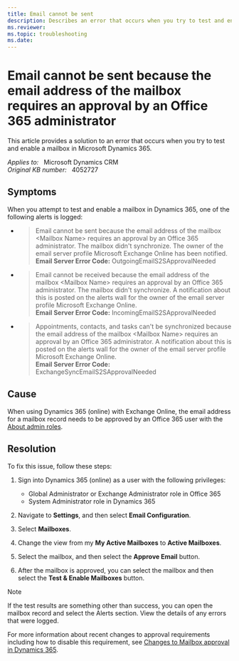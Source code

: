 ```yaml
---
title: Email cannot be sent
description: Describes an error that occurs when you try to test and enable a mailbox in Microsoft Dynamics 365.
ms.reviewer: 
ms.topic: troubleshooting
ms.date: 
---
```

# Email cannot be sent because the email address of the mailbox requires an approval by an Office 365 administrator

This article provides a solution to an error that occurs when you try to test and enable a mailbox in Microsoft Dynamics 365.

_Applies to:_ &nbsp; Microsoft Dynamics CRM  
_Original KB number:_ &nbsp; 4052727

## Symptoms

When you attempt to test and enable a mailbox in Dynamics 365, one of the following alerts is logged:

- > Email cannot be sent because the email address of the mailbox \<Mailbox Name> requires an approval by an Office 365 administrator. The mailbox didn't synchronize. The owner of the email server profile Microsoft Exchange Online  has been notified.  
**Email Server Error Code:**  OutgoingEmailS2SApprovalNeeded

- > Email cannot be received because the email address of the mailbox \<Mailbox Name> requires an approval by an Office 365 administrator. The mailbox didn't synchronize. A notification about this is posted on the alerts wall for the owner of the email server profile Microsoft Exchange Online.  
**Email Server Error Code:**  IncomingEmailS2SApprovalNeeded

- > Appointments, contacts, and tasks can't be synchronized because the email address of the mailbox \<Mailbox Name> requires an approval by an Office 365 administrator. A notification about this is posted on the alerts wall for the owner of the email server profile Microsoft Exchange Online.  
**Email Server Error Code:**  ExchangeSyncEmailS2SApprovalNeeded

## Cause

When using Dynamics 365 (online) with Exchange Online, the email address for a mailbox record needs to be approved by an Office 365 user with the [About admin roles](/microsoft-365/admin/add-users/about-admin-roles).

## Resolution

To fix this issue, follow these steps:

1. Sign into Dynamics 365 (online) as a user with the following privileges:

    - Global Administrator or Exchange Administrator role in Office 365
    - System Administrator role in Dynamics 365

1. Navigate to **Settings**, and then select **Email Configuration**.
1. Select **Mailboxes**.
1. Change the view from my **My Active Mailboxes** to **Active Mailboxes**.
1. Select the mailbox, and then select the **Approve Email** button.
1. After the mailbox is approved, you can select the mailbox and then select the **Test & Enable Mailboxes**  button.

> [!NOTE]
> If the test results are something other than success, you can open the mailbox record and select the Alerts section. View the details of any errors that were logged.

For more information about recent changes to approval requirements including how to disable this requirement, see [Changes to Mailbox approval in Dynamics 365](https://support.microsoft.com/help/4506139/).
